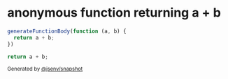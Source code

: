 # anonymous function returning a + b

```js
generateFunctionBody(function (a, b) {
  return a + b;
})
```

```js
return a + b;
```

<sub>
  Generated by <a href="https://github.com/jsenv/core/tree/main/packages/independent/snapshot">@jsenv/snapshot</a>
</sub>